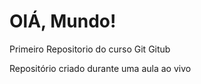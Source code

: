 # OlÁ, Mundo!
 Primeiro Repositorio do curso Git Gitub


Repositório criado durante uma aula ao vivo